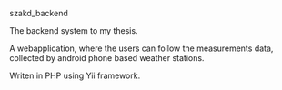 szakd_backend


The backend system to my thesis.

A webapplication, where the users can follow the measurements data, collected by android phone based weather stations.

Writen in PHP using Yii framework.
